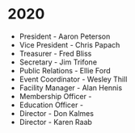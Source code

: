 # 2020

* President - Aaron Peterson
* Vice President - Chris Papach
* Treasurer - Fred Bliss
* Secretary - Jim Trifone
* Public Relations - Ellie Ford
* Event Coordinator - Wesley Thill
* Facility Manager - Alan Hennis
* Membership Officer - 
* Education Officer - 
* Director - Don Kalmes
* Director - Karen Raab


